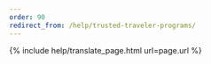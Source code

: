 ```yaml
---
order: 90
redirect_from: /help/trusted-traveler-programs/
---
```


{% include help/translate_page.html url=page.url %}

